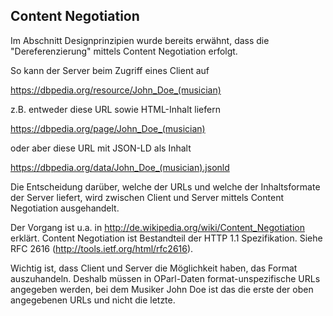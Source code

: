 Content Negotiation
-------------------

Im Abschnitt Designprinzipien wurde bereits erwähnt, dass die "Dereferenzierung" mittels Content Negotiation erfolgt.

So kann der Server beim Zugriff eines Client auf

https://dbpedia.org/resource/John_Doe_(musician)

z.B. entweder diese URL sowie HTML-Inhalt liefern

https://dbpedia.org/page/John_Doe_(musician)

oder aber diese URL mit JSON-LD als Inhalt

https://dbpedia.org/data/John_Doe_(musician).jsonld

Die Entscheidung darüber, welche der URLs und welche der Inhaltsformate der Server liefert, wird zwischen Client und Server
mittels Content Negotiation ausgehandelt.

Der Vorgang ist u.a. in http://de.wikipedia.org/wiki/Content_Negotiation erklärt. Content Negotiation ist Bestandteil der HTTP 1.1 Spezifikation. Siehe RFC 2616 (http://tools.ietf.org/html/rfc2616).

Wichtig ist, dass Client und Server die Möglichkeit haben, das Format auszuhandeln. Deshalb müssen in OParl-Daten 
format-unspezifische URLs angegeben werden, bei dem Musiker John Doe ist das die erste der oben angegebenen URLs und nicht
die letzte.

